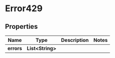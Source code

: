 

# Error429

## Properties

Name | Type | Description | Notes
------------ | ------------- | ------------- | -------------
**errors** | **List&lt;String&gt;** |  | 



